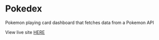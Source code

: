 # Pokedex
Pokemon playing card dashboard that fetches data from a Pokemon API

View live site <a href="https://pokemon-card-app.netlify.app">HERE</a>
